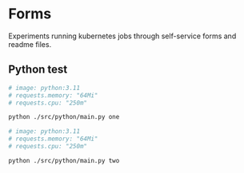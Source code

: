 # Forms

Experiments running kubernetes jobs through self-service forms and readme files.

## Python test

```bash
# image: python:3.11
# requests.memory: "64Mi"
# requests.cpu: "250m"

python ./src/python/main.py one
```

```bash
# image: python:3.11
# requests.memory: "64Mi"
# requests.cpu: "250m"

python ./src/python/main.py two
```
